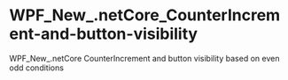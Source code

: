 # WPF_New_.netCore_CounterIncrement-and-button-visibility
WPF_New_.netCore CounterIncrement and button visibility based on even odd conditions
